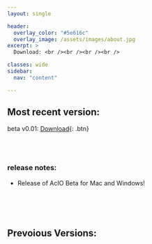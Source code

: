 ```yaml
---
layout: single

header:
  overlay_color: "#5e616c"
  overlay_image: /assets/images/about.jpg
excerpt: >
  Download: <br /><br /><br /><br />

classes: wide 
sidebar:
  nav: "content" 

---
```

## Most recent version:

beta v0.01: [Download](https://github.com/Zquinlan/acio/suites/2652181588/artifacts/58307411){: .btn}

<br /><br />
### release notes:
- Release of AcIO Beta for Mac and Windows!


<br /><br /><br />
## Prevoious Versions:
